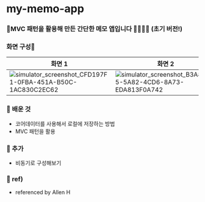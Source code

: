 # my-memo-app
### MVC 패턴을 활용해 만든 간단한 메모 앱입니다 🧡💚💙💜 (초기 버전!)

### 화면 구성📱
|화면 1|화면 2|화면 3|화면 4|
|---|---|---|---|
|![simulator_screenshot_CFD197F1-0FBA-451A-B50C-1AC830C2EC62](https://github.com/hyung6370/my-memo-app/assets/81064963/55b71e6a-1380-4e86-89f1-1b0b5546e35f)|![simulator_screenshot_B3A84BD5-5A82-4CD6-8A73-EDA813F0A742](https://github.com/hyung6370/my-memo-app/assets/81064963/bea2c3d2-9867-4a20-a772-f9b421b98c52)|![simulator_screenshot_3C2DC927-EA40-4F91-BE5E-91A6CFED4B8B](https://github.com/hyung6370/my-memo-app/assets/81064963/fdffc3c2-d26a-4414-abae-b95ac80a4335)|![simulator_screenshot_1636306C-7348-44A4-90CD-7B2D93F3FBF3](https://github.com/hyung6370/my-memo-app/assets/81064963/ef690d60-9a69-4952-b2b1-0580ed216d55)|

### 📌 배운 것
- 코어데이터를 사용해서 로컬에 저장하는 방법
- MVC 패턴을 활용

### 📌 추가
- 비동기로 구성해보기

### 📄 ref)
- referenced by Allen H
